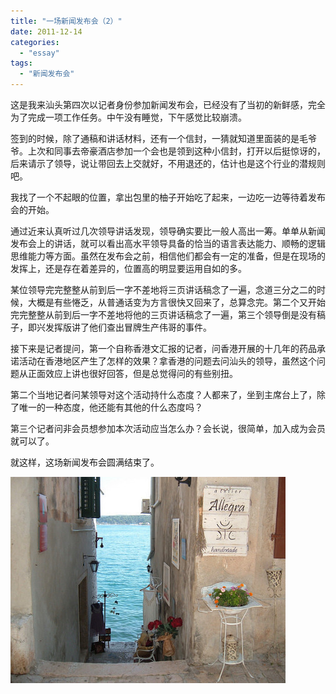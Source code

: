 ```yaml
---
title: "一场新闻发布会（2）"
date: 2011-12-14
categories: 
  - "essay"
tags: 
  - "新闻发布会"
---
```


这是我来汕头第四次以记者身份参加新闻发布会，已经没有了当初的新鲜感，完全为了完成一项工作任务。中午没有睡觉，下午感觉比较崩溃。

签到的时候，除了通稿和讲话材料，还有一个信封，一猜就知道里面装的是毛爷爷。上次和同事去帝豪酒店参加一个会也是领到这种小信封，打开以后挺惊讶的，后来请示了领导，说让带回去上交就好，不用退还的，估计也是这个行业的潜规则吧。

我找了一个不起眼的位置，拿出包里的柚子开始吃了起来，一边吃一边等待着发布会的开始。

通过近来认真听过几次领导讲话发现，领导确实要比一般人高出一筹。单单从新闻发布会上的讲话，就可以看出高水平领导具备的恰当的语言表达能力、顺畅的逻辑思维能力等方面。虽然在发布会之前，相信他们都会有一定的准备，但是在现场的发挥上，还是存在着差异的，位置高的明显要运用自如的多。

某位领导完完整整从前到后一字不差地将三页讲话稿念了一遍，念道三分之二的时候，大概是有些惓乏，从普通话变为方言很快又回来了，总算念完。第二个又开始完完整整从前到后一字不差地将他的三页讲话稿念了一遍，第三个领导倒是没有稿子，即兴发挥版讲了他们查出冒牌生产伟哥的事件。

接下来是记者提问，第一个自称香港文汇报的记者，问香港开展的十几年的药品承诺活动在香港地区产生了怎样的效果？拿香港的问题去问汕头的领导，虽然这个问题从正面效应上讲也很好回答，但是总觉得问的有些别扭。

第二个当地记者问某领导对这个活动持什么态度？人都来了，坐到主席台上了，除了唯一的一种态度，他还能有其他的什么态度吗？

第三个记者问非会员想参加本次活动应当怎么办？会长说，很简单，加入成为会员就可以了。

就这样，这场新闻发布会圆满结束了。

![7d2e8346jw1dnggy9xh51j](images/6496309667_242b9ac548_z.jpg)
